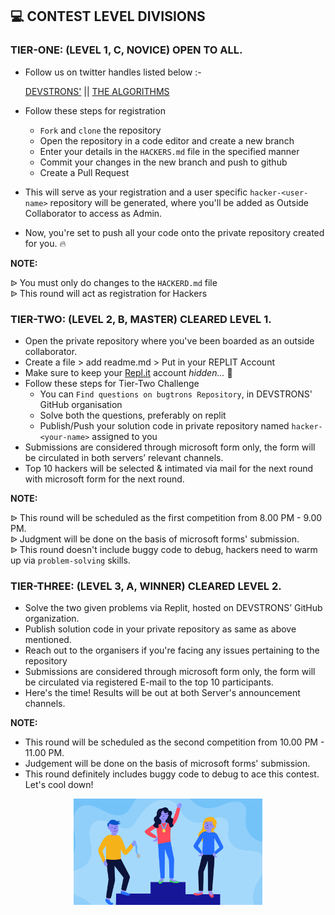 ## 💻 CONTEST LEVEL DIVISIONS

### TIER-ONE: (LEVEL 1, C, NOVICE) OPEN TO ALL.
- Follow us on twitter handles listed below :-

  [DEVSTRONS'](https://twitter.com/devstrons)      ||     [THE ALGORITHMS](https://twitter.com/The_Algorithms)

- Follow these steps for registration
  - `Fork` and `clone` the repository
  - Open the repository in a code editor and create a new branch
  - Enter your details in the `HACKERS.md` file in the specified manner
  - Commit your changes in the new branch and push to github
  - Create a Pull Request
- This will serve as your registration and a user specific `hacker-<user-name>` repository will be generated, where you'll be added as Outside Collaborator to access as Admin.
- Now, you're set to push all your code onto the private repository created for you. :fire:
  
**NOTE:**<br />

ᐉ You must only do changes to the `HACKERD.md` file <br />
ᐉ This round will act as registration for Hackers

### TIER-TWO: (LEVEL 2, B, MASTER) CLEARED LEVEL 1.
- Open the private repository where you've been boarded as an outside collaborator.
- Create a file > add readme.md > Put in your REPLIT Account 
- Make sure to keep your [Repl.it](https://replit.com) account *hidden...* 🤫 
- Follow these steps for Tier-Two Challenge
  - You can `Find questions on bugtrons Repository`, in DEVSTRONS' GitHub organisation
  - Solve both the questions, preferably on replit
  - Publish/Push your solution code in private repository named `hacker-<your-name>` assigned to you
 - Submissions are considered through microsoft form only, the form will be circulated in both servers’ relevant channels.
- Top 10 hackers will be selected & intimated via mail for the next round with microsoft form for the next round.

**NOTE:** <br />

ᐉ This round will be scheduled as the first competition from 8.00 PM - 9.00 PM. <br />
ᐉ Judgment will be done on the basis of microsoft forms' submission. <br />
ᐉ This round doesn't include buggy code to debug, hackers need to warm up via `problem-solving` skills. 

### TIER-THREE: (LEVEL 3, A, WINNER) CLEARED LEVEL 2.
- Solve the two given problems via Replit, hosted on DEVSTRONS’ GitHub organization.
- Publish solution code in your private repository as same as above mentioned.
- Reach out to the organisers if you're facing any issues pertaining to the repository
- Submissions are considered through microsoft form only, the form will be circulated via registered E-mail to the top 10 participants.
- Here's the time! Results will be out at both Server's announcement channels.

**NOTE:** 
- This round will be scheduled as the second competition from 10.00 PM - 11.00 PM.
- Judgement will be done on the basis of microsoft forms' submission.
- This round definitely includes buggy code to debug to ace this contest. Let's cool down!

<p align="center">
    <img width="60%" src="assets/contest-winner-banner.png">
</p>
